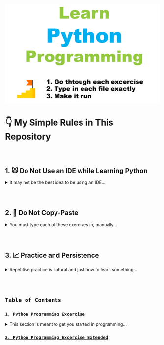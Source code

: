 <img src="/assets/learn-python-programming-logo.png" width="1920px"/>

# 👇 My Simple Rules in This Repository

<br></br>

## 1. 🙀 Do Not Use an IDE while Learning Python 

<details>
    <summary>
        It may not be the best idea to be using an IDE...
    </summary>
        Relying on an IDE means that you can’t work with new programming languages until some company decides to sell you an IDE for that language. This means you can’t use that new language until the language is large enough to justify a lucrative customer base. If you are confident you can work with only a programmer’s text editor (like Vim, Emacs, Atom, etc.) then you don’t have to wait for a third party. IDEs are nice in some situations (such as working with a giant existing code base) but being addicted to them will limit your future. You should also not use IDLE. It has serious limitations in how it works and isn’t a very good piece of software. All you need is a simple text editor, a shell, and Python.
</details>

<br></br>

## 2. 🤔 Do Not Copy-Paste

<details>
    <summary>
        You must type each of these exercises in, manually...
    </summary>
        If you copy-paste, you might as well not even do them. The point of these exercises is to train your hands, your brain, and your mind in how to read, write, and see code. If you copy-paste, you are cheating yourself out of the effectiveness of the lessons.
</details>

<br></br>

## 3. 📈 Practice and Persistence

<details>
    <summary>
        Repetitive practice is natural and just how to learn something...
    </summary>
        I know that to get good at anything I have to practice every day, even if I suck that day (which is often) or it’s difficult. Keep trying, and eventually it’ll be easier and fun. If you give up, you won’t ever reach this point. You will hit the first confusing thing (which is everything at first) and then stop. If you keep trying, keep typing it in, keep trying to understand it and reading about it, you will eventually get it.
</details>

<br></br>

## `Table of Contents`

### [`1. Python Programming Excercise`](https://github.com/jinkyukim-me/Learn-Python-Programming/tree/master/exercises)
<details>
    <summary>
        This section is meant to get you started in programming...
    </summary>
        Instruction is where I tell you to do a sequence of controlled exercises designed to build a skill through repetition. This technique works very well with beginners who know nothing and need to acquire basic skills before they can understand more complex topics. It’s used in everything from martial arts to music to even basic math and reading skills. This book instructs you in Python by slowly building and establishing skills through techniques such as practice and memorization, then applying them to increasingly difficult problems. By the end of the book you will have the tools needed to begin learning more complex programming topics. I like to tell people that my book gives you your “programming black belt.” What this means is that you know the basics well enough to now start learning programming. If you work hard, take your time, and build these skills, you will learn to code.
</details>

### [`2. Python Programming Excercise Extended`](https://github.com/jinkyukim-me/Learn-Python-Programming/tree/master/exercises-extended)
